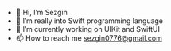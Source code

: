 - 👋 Hi, I’m Sezgin
- 👀 I’m really into Swift programming language
- 🌱 I’m currently working on UIKit and SwiftUI 
- 📫 How to reach me sezgin0776@gmail.com

<!---
SezginCiftci/SezginCiftci is a ✨ special ✨ repository because its `README.md` (this file) appears on your GitHub profile.
You can click the Preview link to take a look at your changes.
--->
